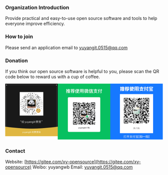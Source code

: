 ### Organization Introduction

Provide practical and easy-to-use open source software and tools to help everyone improve efficiency.

### How to join

Please send an application email to yuyangit.0515@qq.com

### Donation

If you think our open source software is helpful to you, please scan the QR code below to reward us with a cup of coffee.

![Pay-Total](./images/Pay-Total.png)

### Contact

Website: [https://gitee.com/xy-opensource](https://gitee.com/xy-opensource)
Weibo: yuyangwb
Email: yuyangit.0515@qq.com